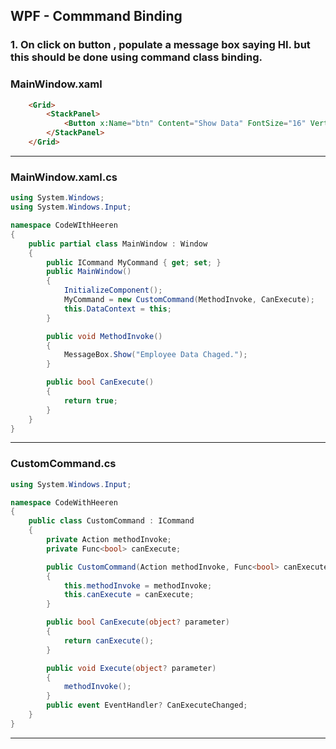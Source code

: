 ## WPF - Commmand Binding

###  1. On click on button , populate a message box saying HI. but this should be done using command class binding. 

### MainWindow.xaml
```html
    <Grid>
        <StackPanel>
            <Button x:Name="btn" Content="Show Data" FontSize="16" VerticalAlignment="Center" HorizontalAlignment="Center" Command="{Binding MyCommand}"/>
        </StackPanel>
    </Grid>

```
---
### MainWindow.xaml.cs

```cs
using System.Windows;
using System.Windows.Input;

namespace CodeWIthHeeren
{
    public partial class MainWindow : Window
    {
        public ICommand MyCommand { get; set; }
        public MainWindow()
        {
            InitializeComponent();
            MyCommand = new CustomCommand(MethodInvoke, CanExecute);
            this.DataContext = this;
        }

        public void MethodInvoke()
        {
            MessageBox.Show("Employee Data Chaged.");
        }

        public bool CanExecute()
        {
            return true;
        }
    }
}
```
---
### CustomCommand.cs

```cs
using System.Windows.Input;

namespace CodeWithHeeren
{
    public class CustomCommand : ICommand
    {
        private Action methodInvoke;
        private Func<bool> canExecute;

        public CustomCommand(Action methodInvoke, Func<bool> canExecute)
        {
            this.methodInvoke = methodInvoke;
            this.canExecute = canExecute;
        }

        public bool CanExecute(object? parameter)
        {
            return canExecute();
        }

        public void Execute(object? parameter)
        {
            methodInvoke();
        }
        public event EventHandler? CanExecuteChanged;
    }
}

```
---